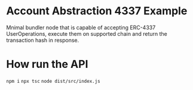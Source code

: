 # Account Abstraction 4337 Example

Mnimal bundler node that is capable of accepting ERC-4337 UserOperations, execute them on supported chain and return the transaction hash in response.

# How run the API
`npm i`
`npx tsc`
`node dist/src/index.js`
